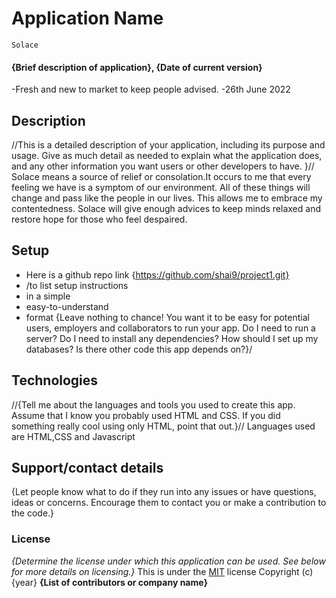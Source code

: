 # Application Name
    Solace
#### {Brief description of application}, {Date of current version}
 -Fresh and new to market to keep people advised.
 -26th June 2022

## Description
//This is a detailed description of your application, including its purpose and usage.  Give as much detail as needed to explain what the application does, and any other information you want users or other developers to have. }//
 Solace means a source of relief or consolation.It occurs to me that every feeling we have is a symptom of our environment. All of these things will change and pass like the people in our lives. This allows me to embrace my contentedness.
 Solace will give enough advices to keep minds relaxed and restore hope for those who feel despaired.
## Setup
* Here is a github repo link {https://github.com/shai9/project1.git}
* /to list setup instructions
* in a simple
* easy-to-understand
* format
{Leave nothing to chance! You want it to be easy for potential users, employers and collaborators to run your app. Do I need to run a server? Do I need to install any dependencies? How should I set up my databases? Is there other code this app depends on?}/

## Technologies
//{Tell me about the languages and tools you used to create this app. Assume that I know you probably used HTML and CSS. If you did something really cool using only HTML, point that out.}//
Languages used are HTML,CSS and Javascript
## Support/contact details
{Let people know what to do if they run into any issues or have questions, ideas or concerns.  Encourage them to contact you or make a contribution to the code.}

### License
*{Determine the license under which this application can be used.  See below for more details on licensing.}*
This is under the [MIT](LICENSE) license
Copyright (c) {year} **{List of contributors or company name}**

